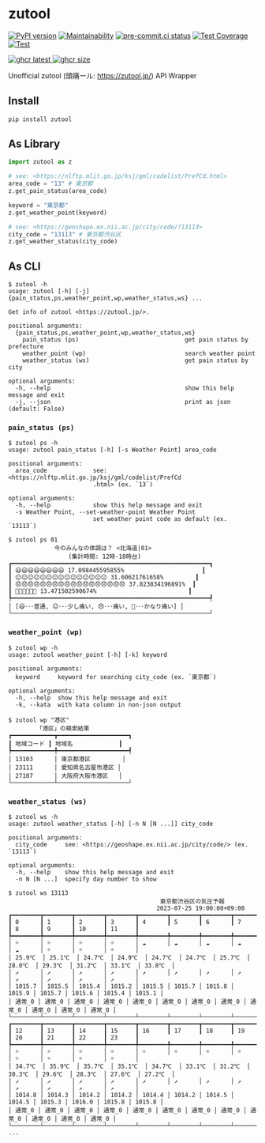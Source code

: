 # zutool

[![PyPI version](
  <https://badge.fury.io/py/zutool.svg>
  )](
  <https://badge.fury.io/py/zutool>
) [![Maintainability](
  <https://api.codeclimate.com/v1/badges/b999c03e104b0629e426/maintainability>
  )](
  <https://codeclimate.com/github/eggplants/zutool/maintainability>
) [![pre-commit.ci status](
  <https://results.pre-commit.ci/badge/github/eggplants/zutool/master.svg>
  )](
  <https://results.pre-commit.ci/latest/github/eggplants/zutool/master>
) [![Test Coverage](
  <https://api.codeclimate.com/v1/badges/b999c03e104b0629e426/test_coverage>
  )](
  <https://codeclimate.com/github/eggplants/zutool/test_coverage>
) [![Test](
  <https://github.com/eggplants/zutool/actions/workflows/test.yml/badge.svg>
  )](
  <https://github.com/eggplants/zutool/actions/workflows/test.yml>
)

[![ghcr latest](
  <https://ghcr-badge.deta.dev/eggplants/zutool/latest_tag?trim=major&label=latest>
 ) ![ghcr size](
  <https://ghcr-badge.deta.dev/eggplants/zutool/size>
)](
  <https://github.com/eggplants/zutool/pkgs/container/zutool>
)

Unofficial zutool (頭痛ール: <https://zutool.jp/>) API Wrapper

## Install

```bash
pip install zutool
```

## As Library

```python
import zutool as z

# see: <https://nlftp.mlit.go.jp/ksj/gml/codelist/PrefCd.html>
area_code = "13" # 東京都
z.get_pain_status(area_code)

keyword = "東京都"
z.get_weather_point(keyword)

# see: <https://geoshape.ex.nii.ac.jp/city/code/?13113>
city_code = "13113" # 東京都渋谷区
z.get_weather_status(city_code)
```

## As CLI

```shellsession
$ zutool -h
usage: zutool [-h] [-j] {pain_status,ps,weather_point,wp,weather_status,ws} ...

Get info of zutool <https://zutool.jp/>.

positional arguments:
  {pain_status,ps,weather_point,wp,weather_status,ws}
    pain_status (ps)                              get pain status by prefecture
    weather_point (wp)                            search weather point
    weather_status (ws)                           get pain status by city

optional arguments:
  -h, --help                                      show this help message and exit
  -j, --json                                      print as json (default: False)
```

### `pain_status (ps)`

```shellsession
$ zutool ps -h
usage: zutool pain_status [-h] [-s Weather Point] area_code

positional arguments:
  area_code             see: <https://nlftp.mlit.go.jp/ksj/gml/codelist/PrefCd
                        .html> (ex. `13`)

optional arguments:
  -h, --help            show this help message and exit
  -s Weather Point, --set-weather-point Weather Point
                        set weather point code as default (ex. `13113`)
```

```shellsession
$ zutool ps 01
             今のみんなの体調は？ <北海道|01>
                 (集計時間: 12時-18時台)
┏━━━━━━━━━━━━━━━━━━━━━━━━━━━━━━━━━━━━━━━━━━━━━━━━━━━━━━━━┓
┃ 😃😃😃😃😃😃😃😃 17.098445595855%                      ┃
┃ 😐😐😐😐😐😐😐😐😐😐😐😐😐😐😐 31.60621761658%         ┃
┃ 😞😞😞😞😞😞😞😞😞😞😞😞😞😞😞😞😞😞 37.823834196891%  ┃
┃ 🤯🤯🤯🤯🤯🤯 13.471502590674%                          ┃
┡━━━━━━━━━━━━━━━━━━━━━━━━━━━━━━━━━━━━━━━━━━━━━━━━━━━━━━━━┩
│ [😃･･･普通, 😐･･･少し痛い, 😞･･･痛い, 🤯･･･かなり痛い] │
└────────────────────────────────────────────────────────┘
```

### `weather_point (wp)`

```shellsession
$ zutool wp -h
usage: zutool weather_point [-h] [-k] keyword

positional arguments:
  keyword     keyword for searching city_code (ex. `東京都`)

optional arguments:
  -h, --help  show this help message and exit
  -k, --kata  with kata column in non-json output
```

```shellsession
$ zutool wp "港区"
        「港区」の検索結果
┏━━━━━━━━━━━━┳━━━━━━━━━━━━━━━━━━━━┓
┃ 地域コード ┃ 地域名             ┃
┡━━━━━━━━━━━━╇━━━━━━━━━━━━━━━━━━━━┩
│ 13103      │ 東京都港区         │
│ 23111      │ 愛知県名古屋市港区 │
│ 27107      │ 大阪府大阪市港区   │
└────────────┴────────────────────┘
```

### `weather_status (ws)`

```shellsession
$ zutool ws -h
usage: zutool weather_status [-h] [-n N [N ...]] city_code

positional arguments:
  city_code     see: <https://geoshape.ex.nii.ac.jp/city/code/> (ex. `13113`)

optional arguments:
  -h, --help    show this help message and exit
  -n N [N ...]  specify day number to show
```

```shellsession
$ zutool ws 13113
                                           東京都渋谷区の気圧予報
                                          2023-07-25 19:00:00+09:00
┏━━━━━━━━┳━━━━━━━━┳━━━━━━━━┳━━━━━━━━┳━━━━━━━━┳━━━━━━━━┳━━━━━━━━┳━━━━━━━━┳━━━━━━━━┳━━━━━━━━┳━━━━━━━━┳━━━━━━━━┓
┃ 0      ┃ 1      ┃ 2      ┃ 3      ┃ 4      ┃ 5      ┃ 6      ┃ 7      ┃ 8      ┃ 9      ┃ 10     ┃ 11     ┃
┡━━━━━━━━╇━━━━━━━━╇━━━━━━━━╇━━━━━━━━╇━━━━━━━━╇━━━━━━━━╇━━━━━━━━╇━━━━━━━━╇━━━━━━━━╇━━━━━━━━╇━━━━━━━━╇━━━━━━━━┩
│ ☼      │ ☼      │ ☼      │ ☼      │ ☁      │ ☁      │ ☁      │ ☁      │ ☁      │ ☼      │ ☼      │ ☼      │
│ 25.9℃  │ 25.1℃  │ 24.7℃  │ 24.9℃  │ 24.7℃  │ 24.7℃  │ 25.7℃  │ 28.0℃  │ 29.3℃  │ 31.2℃  │ 33.1℃  │ 33.8℃  │
│ ↗      │ ↗      │ ↗      │ ↗      │ ↗      │ ↗      │ ↗      │ ↗      │ ↗      │ ↗      │ ↗      │ ↗      │
│ 1015.7 │ 1015.5 │ 1015.4 │ 1015.2 │ 1015.5 │ 1015.7 │ 1015.8 │ 1015.9 │ 1015.7 │ 1015.6 │ 1015.4 │ 1015.1 │
│ 通常_0 │ 通常_0 │ 通常_0 │ 通常_0 │ 通常_0 │ 通常_0 │ 通常_0 │ 通常_0 │ 通常_0 │ 通常_0 │ 通常_0 │ 通常_0 │
└────────┴────────┴────────┴────────┴────────┴────────┴────────┴────────┴────────┴────────┴────────┴────────┘
┏━━━━━━━━┳━━━━━━━━┳━━━━━━━━┳━━━━━━━━┳━━━━━━━━┳━━━━━━━━┳━━━━━━━━┳━━━━━━━━┳━━━━━━━━┳━━━━━━━━┳━━━━━━━━┳━━━━━━━━┓
┃ 12     ┃ 13     ┃ 14     ┃ 15     ┃ 16     ┃ 17     ┃ 18     ┃ 19     ┃ 20     ┃ 21     ┃ 22     ┃ 23     ┃
┡━━━━━━━━╇━━━━━━━━╇━━━━━━━━╇━━━━━━━━╇━━━━━━━━╇━━━━━━━━╇━━━━━━━━╇━━━━━━━━╇━━━━━━━━╇━━━━━━━━╇━━━━━━━━╇━━━━━━━━┩
│ ☼      │ ☼      │ ☼      │ ☼      │ ☼      │ ☼      │ ☼      │ ☼      │ ☼      │ ☼      │ ☼      │ ☼      │
│ 34.7℃  │ 35.9℃  │ 35.7℃  │ 35.1℃  │ 34.7℃  │ 33.1℃  │ 31.2℃  │ 30.3℃  │ 29.6℃  │ 28.3℃  │ 27.6℃  │ 27.2℃  │
│ ↗      │ ↗      │ ↗      │ ↗      │ ↗      │ ↗      │ ↗      │ ↗      │ ↗      │ ↗      │ ↗      │ ↗      │
│ 1014.8 │ 1014.3 │ 1014.2 │ 1014.2 │ 1014.4 │ 1014.2 │ 1014.5 │ 1014.5 │ 1015.3 │ 1016.0 │ 1015.8 │ 1015.8 │
│ 通常_0 │ 通常_0 │ 通常_0 │ 通常_0 │ 通常_0 │ 通常_0 │ 通常_0 │ 通常_0 │ 通常_0 │ 通常_0 │ 通常_0 │ 通常_0 │
└────────┴────────┴────────┴────────┴────────┴────────┴────────┴────────┴────────┴────────┴────────┴────────┘
...
```
